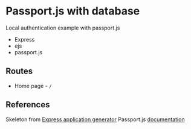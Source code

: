 # Passport.js with database
Local authentication example with passport.js  

- Express
- ejs
- passport.js

## Routes
- Home page - `/`

## References
Skeleton from [Express application generator](https://expressjs.com/en/starter/generator.html)
Passport.js [documentation](http://www.passportjs.org/docs/)

